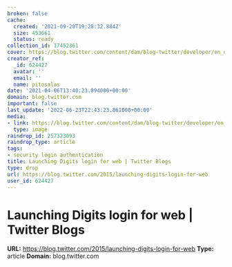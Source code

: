 ```yaml
---
broken: false
cache:
  created: '2021-09-20T19:28:32.884Z'
  size: 453661
  status: ready
collection_id: 17452361
cover: https://blog.twitter.com/content/dam/blog-twitter/developer/en_us/main-template-assets/developer-blog-share.jpg.twimg.768.jpg
creator_ref:
  _id: 624427
  avatar: ''
  email: ''
  name: pitosalas
date: '2021-04-06T13:40:23.094000+00:00'
domain: blog.twitter.com
important: false
last_update: '2022-06-23T22:43:23.861000+00:00'
media:
- link: https://blog.twitter.com/content/dam/blog-twitter/developer/en_us/main-template-assets/developer-blog-share.jpg.twimg.768.jpg
  type: image
raindrop_id: 257323093
raindrop_type: article
tags:
- security login authentication
title: Launching Digits login for web | Twitter Blogs
type: drop
url: https://blog.twitter.com/2015/launching-digits-login-for-web
user_id: 624427
---
```


# Launching Digits login for web | Twitter Blogs

**URL:** https://blog.twitter.com/2015/launching-digits-login-for-web
**Type:** article
**Domain:** blog.twitter.com
